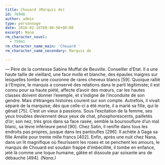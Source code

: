 ```yaml
---
title: Chouard (Marquis de)
id: 76946
author: admin
type: personnage
date: 2010-02-16T09:40:50+00:00
excerpt: Nana
rm_character_novel:
  - 75941
rm_character_name_main: 'Chouard '
rm_character_name_secondary: Marquis de

---
```

— Père de la comtesse Sabine Muffat de Beuville. Conseiller d&rsquo;Etat. Il a une haute taille de vieillard, une face molle et blanche, des épaules maigres sur lesquelles tombe une couronne de rares cheveux blancs [59]. Quoique rallié à l&rsquo;Empire, le marquis a conservé des relations dans le parti légitimiste; il est connu pour sa haute piété, affecte d&rsquo;avoir des mœurs, car les hautes classes doivent donner l&rsquo;exemple, et s&rsquo;indigne de l&rsquo;inconduite de son gendre. Mais d&rsquo;étranges histoires courent sur son compte. Autrefois, il vivait séparé de la marquise; dès que celle-ci a été morte, il a marié sa fille, qui le gênait [75]. C&rsquo;est un vieux à passions. Sous l&rsquo;excitation de la femme, ses yeux troubles deviennent deux yeux de chat, phosphorescents, pailletés d&rsquo;or; son nez, très gros dans sa face rasée, semble la boursouflure d&rsquo;un mal blanc, sa lèvre inférieure pend [90]. Chez Satin, il renifle dans tous les endroits pas propres, jusque dans les pantoufles [296]. Il achète à Gaga sa fille Amélie pour trente mille francs [402]. Enfin, après une nuit chez Nana, dans un lit magnifique où fleurissent les roses et se penchent les amours, le marquis de Chouard est soudain frappé d&rsquo;imbécillité, il tombe en enfance, jeté là comme une loque humaine, gâtée et dissoute par soixante ans de débauche [494]. _(Nana.)_